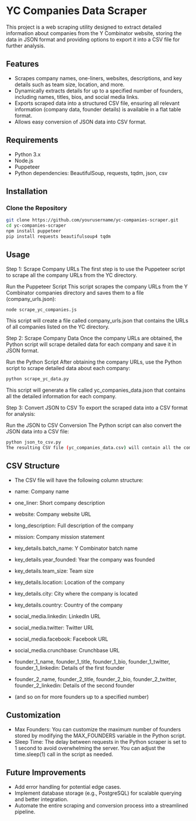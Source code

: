 # YC Companies Data Scraper

This project is a web scraping utility designed to extract detailed information about companies from the Y Combinator website, storing the data in JSON format and providing options to export it into a CSV file for further analysis.

## Features
- Scrapes company names, one-liners, websites, descriptions, and key details such as team size, location, and more.
- Dynamically extracts details for up to a specified number of founders, including names, titles, bios, and social media links.
- Exports scraped data into a structured CSV file, ensuring all relevant information (company data, founder details) is available in a flat table format.
- Allows easy conversion of JSON data into CSV format.

## Requirements
- Python 3.x
- Node.js
- Puppeteer
- Python dependencies: BeautifulSoup, requests, tqdm, json, csv

## Installation

### Clone the Repository

```bash
git clone https://github.com/yourusername/yc-companies-scraper.git
cd yc-companies-scraper
npm install puppeteer
pip install requests beautifulsoup4 tqdm
```

## Usage
Step 1: Scrape Company URLs
The first step is to use the Puppeteer script to scrape all the company URLs from the YC directory.

Run the Puppeteer Script
This script scrapes the company URLs from the Y Combinator companies directory and saves them to a file (company_urls.json):

```bash
node scrape_yc_companies.js
```
This script will create a file called company_urls.json that contains the URLs of all companies listed on the YC directory.

Step 2: Scrape Company Data
Once the company URLs are obtained, the Python script will scrape detailed data for each company and save it in JSON format.

Run the Python Script
After obtaining the company URLs, use the Python script to scrape detailed data about each company:

```bash
python scrape_yc_data.py
```
This script will generate a file called yc_companies_data.json that contains all the detailed information for each company.

Step 3: Convert JSON to CSV
To export the scraped data into a CSV format for analysis:

Run the JSON to CSV Conversion
The Python script can also convert the JSON data into a CSV file:

```bash
python json_to_csv.py
The resulting CSV file (yc_companies_data.csv) will contain all the company data, including founder information in separate columns (e.g., founder_1_name, founder_1_twitter).
```

## CSV Structure
- The CSV file will have the following column structure:

- name: Company name
- one_liner: Short company description
- website: Company website URL
- long_description: Full description of the company
- mission: Company mission statement
- key_details.batch_name: Y Combinator batch name
- key_details.year_founded: Year the company was founded
- key_details.team_size: Team size
- key_details.location: Location of the company
- key_details.city: City where the company is located
- key_details.country: Country of the company
- social_media.linkedin: LinkedIn URL
- social_media.twitter: Twitter URL
- social_media.facebook: Facebook URL
- social_media.crunchbase: Crunchbase URL
- founder_1_name, founder_1_title, founder_1_bio, founder_1_twitter, founder_1_linkedin: Details of the first founder
- founder_2_name, founder_2_title, founder_2_bio, founder_2_twitter, founder_2_linkedin: Details of the second founder
- (and so on for more founders up to a specified number)

## Customization
- Max Founders: You can customize the maximum number of founders stored by modifying the MAX_FOUNDERS variable in the Python script.
- Sleep Time: The delay between requests in the Python scraper is set to 1 second to avoid overwhelming the server. You can adjust the time.sleep(1) call in the script as needed.

## Future Improvements
- Add error handling for potential edge cases.
- Implement database storage (e.g., PostgreSQL) for scalable querying and better integration.
- Automate the entire scraping and conversion process into a streamlined pipeline.
